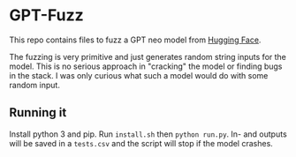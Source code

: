 # GPT-Fuzz

This repo contains files to fuzz a GPT neo model from [Hugging Face](https://huggingface.co/EleutherAI/gpt-neo-125M). 

The fuzzing is very primitive and just generates random string inputs for the model. This is no serious approach in "cracking" the model or finding bugs in the stack. I was only curious what such a model would do with some random input. 

## Running it

Install python 3 and pip. Run `install.sh` then `python run.py`. In- and outputs will be saved in a `tests.csv` and the script will stop if the model crashes.